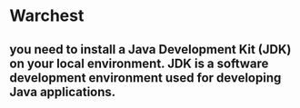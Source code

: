 # Warchest
##  you need to install a Java Development Kit (JDK) on your local environment. JDK is a software development environment used for developing Java applications.

